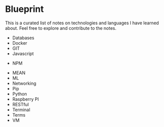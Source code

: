 # Blueprint  
  
This is a curated list of notes on technologies and languages I have learned about. Feel free to explore and contribute to the notes.  

+ Databases
+ Docker
+ GIT
+ Javascript   
 * NPM
+ MEAN
+ ML
+ Networking
+ Pip
+ Python
+ Raspberry PI
+ RESTful
+ Terminal 
+ Terms
+ VM
